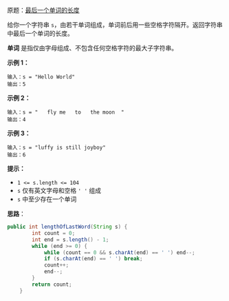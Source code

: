 原题：[最后一个单词的长度](https://leetcode-cn.com/problems/length-of-last-word/)

给你一个字符串 `s`，由若干单词组成，单词前后用一些空格字符隔开。返回字符串中最后一个单词的长度。

**单词** 是指仅由字母组成、不包含任何空格字符的最大子字符串。

**示例 1：**

```
输入：s = "Hello World"
输出：5
```

**示例 2：**

```
输入：s = "   fly me   to   the moon  "
输出：4
```

**示例 3：**

```
输入：s = "luffy is still joyboy"
输出：6
```

**提示：**

- `1 <= s.length <= 104`
- `s` 仅有英文字母和空格 `' '` 组成
- `s` 中至少存在一个单词



**思路**：

```java
public int lengthOfLastWord(String s) {
        int count = 0;
        int end = s.length() - 1;
        while (end >= 0) {
            while (count == 0 && s.charAt(end) == ' ') end--;
            if (s.charAt(end) == ' ') break;
            count++;
            end--;
        }
        return count;
    }
```

